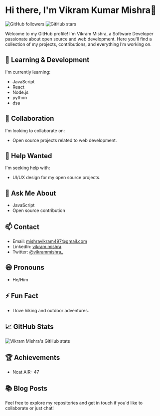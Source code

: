 # Hi there, I'm Vikram Kumar Mishra👋

![GitHub followers](https://img.shields.io/github/followers/your-iamvkmishra?label=Follow&style=social) ![GitHub stars](https://img.shields.io/github/stars/your-iamvkmishra?label=Stars&style=social)


Welcome to my GitHub profile! I'm Vikram Mishra, a Software Developer passionate about open source and web development. Here you'll find a collection of my projects, contributions, and everything I’m working on.


## 🌱 Learning & Development
I'm currently learning:
- JavaScript
- React
- Node.js
- python
- dsa

## 👯 Collaboration
I'm looking to collaborate on:
- Open source projects related to web development.

## 🤔 Help Wanted
I'm seeking help with:
- UI/UX design for my open source projects.

## 💬 Ask Me About
- JavaScript
- Open source contribution

## 📫 Contact
- Email: mishravikram497@gmail.com
- LinkedIn: [vikram mishra](https://www.linkedin.com/in/vikram-mishra-8545aa1a4/)
- Twitter: [@vikrammishra_](https://x.com/VikramMishra)

## 😄 Pronouns
- He/Him

## ⚡ Fun Fact
- I love hiking and outdoor adventures.
## 📈 GitHub Stats
![Vikram Mishra's GitHub stats](https://github-readme-stats.vercel.app/api?username=iamvkmishra&show_icons=true&theme=radical)


## 🏆 Achievements
- Ncat AIR- 47
## 📚 Blog Posts
<!-- BLOG-POST-LIST:START -->
<!-- BLOG-POST-LIST:END -->

Feel free to explore my repositories and get in touch if you'd like to collaborate or just chat!

